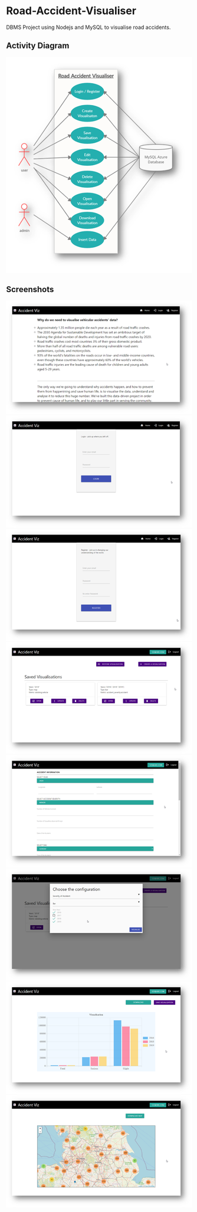 # Road-Accident-Visualiser
DBMS Project using Nodejs and MySQL to visualise road accidents.

## Activity Diagram
<img src="https://github.com/tanaypatankar/Road-Accident-Visualiser/blob/master/assets/Picture1.png">

## Screenshots
<img src="https://github.com/tanaypatankar/Road-Accident-Visualiser/blob/master/assets/Picture2.png">

<img src="https://github.com/tanaypatankar/Road-Accident-Visualiser/blob/master/assets/Picture3.png">

<img src="https://github.com/tanaypatankar/Road-Accident-Visualiser/blob/master/assets/Picture4.png">

<img src="https://github.com/tanaypatankar/Road-Accident-Visualiser/blob/master/assets/Picture5.png">

<img src="https://github.com/tanaypatankar/Road-Accident-Visualiser/blob/master/assets/Picture6.png">

<img src="https://github.com/tanaypatankar/Road-Accident-Visualiser/blob/master/assets/Picture7.png">

<img src="https://github.com/tanaypatankar/Road-Accident-Visualiser/blob/master/assets/Picture8.png">

<img src="https://github.com/tanaypatankar/Road-Accident-Visualiser/blob/master/assets/Picture9.png">









